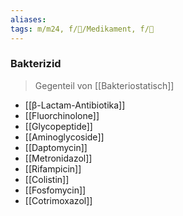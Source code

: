 ```yaml
---
aliases: 
tags: m/m24, f/💊/Medikament, f/🦠
---
```

### Bakterizid
> Gegenteil von [[Bakteriostatisch]]
- [[β-Lactam-Antibiotika]]
- [[Fluorchinolone]]
- [[Glycopeptide]]
- [[Aminoglycoside]]
- [[Daptomycin]]
- [[Metronidazol]]
- [[Rifampicin]]
- [[Colistin]]
- [[Fosfomycin]]
- [[Cotrimoxazol]]
